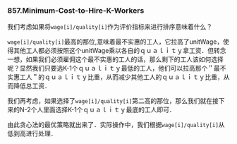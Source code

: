 ### 857.Minimum-Cost-to-Hire-K-Workers

我们考虑如果将```wage[i]/quality[i]```作为评价指标来进行排序意味着什么？

```wage[i]/quality[i]```最高的那位,意味着最不实惠的工人，它拉高了unitWage，使得其他工人都必须按照这个unitWage乘以各自的ｑｕａｌｉｔｙ拿工资．但转念一想，如果我们必须雇佣这个最不实惠的工人的话，那么剩下的工人该如何选择呢？显然我们只要选K-1个ｑｕａｌｉｔｙ最低的工人，他们可以拉高那个＂最不实惠工人＂的ｑｕａｌｉｔｙ比重，从而减少其他工人的ｑｕａｌｉｔｙ比重，从而降低总工资．

我们再考虑，如果选择了```wage[i]/quality[i]```第二高的那位，那么我们就在接下来的N-2个人里面选择K-1个ｑｕａｌｉｔｙ最底的工人即可．

由此贪心法的最优策略就出来了．实际操作中，我们根据```wage[i]/quality[i]```从低到高进行处理．
